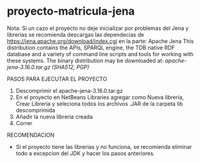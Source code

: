 # proyecto-matricula-jena
Nota: Si un cazo el proyecto no deje inicializar por problemas del Jena y librerias se recomienda descargas las dependecias de https://jena.apache.org/download/index.cgi
      en la parte:
      Apache Jena
        This distribution contains the APIs, SPARQL engine, the TDB native RDF database and a variety of command line scripts and tools for working with these systems.
        The binary distribution may be downloaded at:
        *apache-jena-3.16.0.tar.gz (SHA512, PGP)*

PASOS PARA EJECUTAR EL PROYECTO
1. Descomprimir el apache-jena-3.16.0.tar.gz
2. En el proyecto en NetBeans Libraries agregar como Nueva libreria, Crear Libreria y seleciona todos los archivos .JAR de la carpeta lib descomprimida
3. Añadir la nueva libreria creada
4. Correr

RECOMENDACION
-  Si el proyecto tiene las librerias y no funciona, se recomienda eliminar todo a excepcion del JDK y hacer los pasos anteriores.
